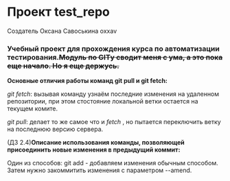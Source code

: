﻿# Проект test_repo

Создатель Оксана Савоськина oxxav

### Учебный проект для прохождения курса по автоматизации тестирования.~~Модуль по GITу сводит меня с ума, а это пока еще начало. Но я еще держусь.~~

**Основные отличия работы команд git pull и git fetch:**

_git fetch_: вызывая команду узнаём последние изменения на удаленном репозитории, при этом стостояние локальной ветки остается на текущем комите.

_git pull_: делает то же самое что и _fetch_ , но пытается переключить ветку на последнюю версию сервера.

(ДЗ 2.4)**Описание использования команды, позволяющей присоединить новые изменения в предыдущий коммит:**

Один из способов: git add - добавляем изменения обычным способом. Затем нужно закоммитить изменения с параметром --amend.
